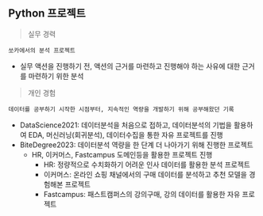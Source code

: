 ## Python 프로젝트

> 실무 경력
```
쏘카에서의 분석 프로젝트
```
- 실무 액션을 진행하기 전, 액션의 근거를 마련하고 진행해야 하는 사유에 대한 근거를 마련하기 위한 분석


> 개인 경험
```
데이터를 공부하기 시작한 시점부터, 지속적인 역량을 개발하기 위해 공부해왔던 기록
```
- DataScience2021: 데이터분석을 처음으로 접하고, 데이터분석의 기법을 활용하여 EDA, 머신러닝(회귀분석), 데이터수집을 통한 자유 프로젝트를 진행
- BiteDegree2023: 데이터분석 역량을 한 단계 더 나아가기 위해 진행한 프로젝트
  - HR, 이커머스, Fastcampus 도메인등을 활용한 프로젝트 진행
    - HR: 정량적으로 수치화하기 어려운 인사 데이터를 활용한 분석 프로젝트
    - 이커머스: 온라인 쇼핑 채널에서의 구매 데이터를 분석하고 추천 모델을 경험해본 프로젝트
    - Fastcampus: 패스트캠퍼스의 강의구매, 강의 데이터를 활용한 자유 프로젝트
